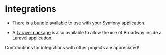 # Integrations

- There is a [bundle] available to use with your Symfony application.

- A [Laravel package] is also available to allow the use of Broadway inside a Laravel application.

Contributions for integrations with other projects are appreciated!

[bundle]: https://github.com/broadway/broadway-bundle
[Laravel package]: https://github.com/nWidart/Laravel-broadway
